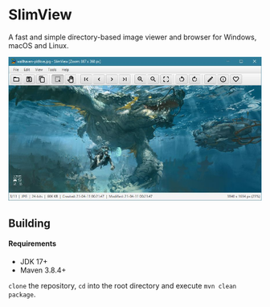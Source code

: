 # SlimView

A fast and simple directory-based image viewer and browser for Windows, macOS and Linux.

![Screenshot](https://github.com/antikmozib/SlimView/blob/master/screenshot.jpg?raw=true)

## Building

#### Requirements

* JDK 17+
* Maven 3.8.4+

`clone` the repository, `cd` into the root directory and execute `mvn clean package`.
